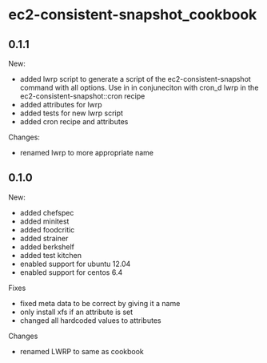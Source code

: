 # ec2-consistent-snapshot_cookbook

## 0.1.1

New:
* added lwrp script to generate a script of the ec2-consistent-snapshot command with all options. Use in in conjuneciton with cron_d lwrp in the ec2-consistent-snapshot::cron recipe
* added attributes for lwrp
* added tests for new lwrp script
* added cron recipe and attributes

Changes:
* renamed lwrp to more appropriate name


## 0.1.0

New:

* added chefspec
* added minitest
* added foodcritic
* added strainer
* added berkshelf
* added test kitchen
* enabled support for ubuntu 12.04
* enabled support for centos 6.4

Fixes

* fixed meta data to be correct by giving it a name
* only install xfs if an attribute is set
* changed all hardcoded values to attributes

Changes

* renamed LWRP to same as cookbook 